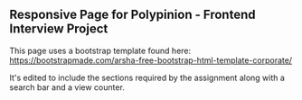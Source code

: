 ## Responsive Page for Polypinion - Frontend Interview Project

This page uses a bootstrap template found here: https://bootstrapmade.com/arsha-free-bootstrap-html-template-corporate/

It's edited to include the sections required by the assignment along with a search bar and a view counter. 
